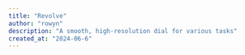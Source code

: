 ```yaml
---
title: "Revolve"
author: "rowyn"
description: "A smooth, high-resolution dial for various tasks"
created_at: "2024-06-6"
---
```

